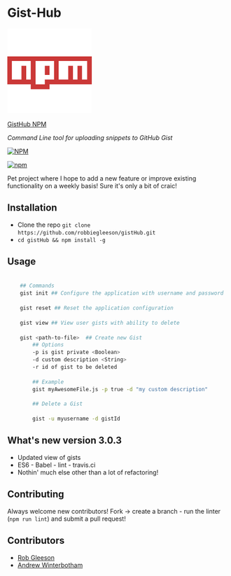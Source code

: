# Gist-Hub

![NPM](https://github.com/robbiegleeson/gistHub/raw/master/npm.png "NPM")

[GistHub NPM](https://www.npmjs.com/package/gist-hub)

*Command Line tool for uploading snippets to GitHub Gist*

[![NPM](https://nodei.co/npm/gist-hub.png?downloads=true)](https://nodei.co/npm/gist-hub/)


[![npm](https://img.shields.io/npm/dm/gist-hub.svg)]()


Pet project where I hope to add a new feature or improve existing functionality on a weekly basis! Sure it's only a bit of craic!

## Installation
- Clone the repo `git clone https://github.com/robbiegleeson/gistHub.git`
- `cd gistHub && npm install -g`

## Usage


```bash

    ## Commands
    gist init ## Configure the application with username and password

    gist reset ## Reset the application configuration

    gist view ## View user gists with ability to delete

    gist <path-to-file>  ## Create new Gist
        ## Options
        -p is gist private <Boolean>
        -d custom description <String>
        -r id of gist to be deleted

        ## Example
        gist myAwesomeFile.js -p true -d "my custom description"

        ## Delete a Gist

        gist -u myusername -d gistId
```


## What's new version 3.0.3
- Updated view of gists
- ES6 - Babel - lint - travis.ci
- Nothin' much else other than a lot of refactoring!

## Contributing
Always welcome new contributors! Fork -> create a branch - run the linter (`npm run lint`) and submit a pull request!


## Contributors
- [Rob Gleeson](https://github.com/robbiegleeson)
- [Andrew Winterbotham](https://github.com/xkal36)
